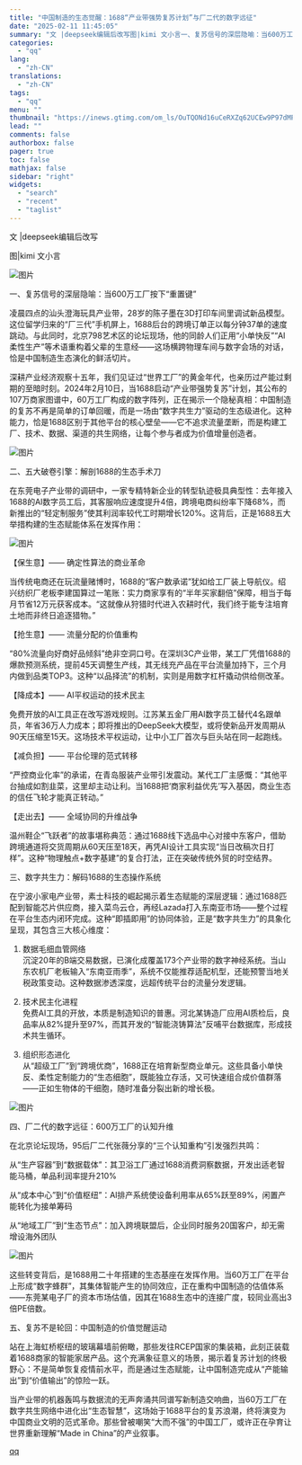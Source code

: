 ```yaml
---
title: "中国制造的生态觉醒：1688“产业带强势复苏计划”与厂二代的数字远征"
date: "2025-02-11 11:45:05"
summary: "文 |deepseek编辑后改写图|kimi 文小言一、复苏信号的深层隐喻：当600万工厂按下“重置..."
categories:
  - "qq"
lang:
  - "zh-CN"
translations:
  - "zh-CN"
tags:
  - "qq"
menu: ""
thumbnail: "https://inews.gtimg.com/om_ls/OuTQONd16uCeRXZq62UCEw9P97dMPhwdPxzmCStHInwjUAA_640360/0"
lead: ""
comments: false
authorbox: false
pager: true
toc: false
mathjax: false
sidebar: "right"
widgets:
  - "search"
  - "recent"
  - "taglist"
---
```


文 |deepseek编辑后改写

图|kimi 文小言

![图片](https://inews.gtimg.com/news_bt/ONopZN7ypT0yZh30Bmp8jQVAV0LuocIYdXIWqvfWhh-UUAA/1000)

一、复苏信号的深层隐喻：当600万工厂按下“重置键”

凌晨四点的汕头澄海玩具产业带，28岁的陈子墨在3D打印车间里调试新品模型。这位留学归来的“厂三代”手机屏上，1688后台的跨境订单正以每分钟37单的速度跳动。与此同时，北京798艺术区的论坛现场，他的同龄人们正用“小单快反”“AI柔性生产”等术语重构着父辈的生意经——这场横跨物理车间与数字会场的对话，恰是中国制造生态演化的鲜活切片。

深耕产业经济观察十五年，我们见证过“世界工厂”的黄金年代，也亲历过产能过剩期的至暗时刻。2024年2月10日，当1688启动“产业带强势复苏”计划，其公布的107万商家图谱中，60万工厂构成的数字阵列，正在揭示一个隐秘真相：中国制造的复苏不再是简单的订单回暖，而是一场由“数字共生力”驱动的生态级进化。这种能力，恰是1688区别于其他平台的核心壁垒——它不追求流量垄断，而是构建工厂、技术、数据、渠道的共生网络，让每个参与者成为价值增量创造者。

![图片](https://inews.gtimg.com/news_bt/O3qAQg2IOIDJERwWLaqo7qyd5Vl8npwYc-kvcKzCKmUqoAA/1000)

二、五大破卷引擎：解剖1688的生态手术刀

在东莞电子产业带的调研中，一家专精特新企业的转型轨迹极具典型性：去年接入1688的AI数字员工后，其客服响应速度提升4倍，跨境电商纠纷率下降68%，而新推出的“轻定制服务”使其利润率较代工时期增长120%。这背后，正是1688五大举措构建的生态赋能体系在发挥作用：

![图片](https://inews.gtimg.com/news_bt/OTprBRNLL46LiGVKb_rjGKb5gDE_-UEbnSWdVBQZ_ebhcAA/641)

【保生意】—— 确定性算法的商业革命

当传统电商还在玩流量赌博时，1688的“客户数承诺”犹如给工厂装上导航仪。绍兴纺织厂老板李建国算过一笔账：实力商家享有的“半年买家翻倍”保障，相当于每月节省12万元获客成本。“这就像从狩猎时代进入农耕时代，我们终于能专注培育土地而非终日追逐猎物。”

【抢生意】—— 流量分配的价值重构

“80%流量向好商好品倾斜”绝非空洞口号。在深圳3C产业带，某工厂凭借1688的爆款预测系统，提前45天调整生产线，其无线充产品在平台流量加持下，三个月内做到品类TOP3。这种“以品择流”的机制，实则是用数字杠杆撬动供给侧改革。

【降成本】—— AI平权运动的技术民主

免费开放的AI工具正在改写游戏规则。江苏某五金厂用AI数字员工替代4名跟单员，年省36万人力成本；即将推出的DeepSeek大模型，或将使新品开发周期从90天压缩至15天。这场技术平权运动，让中小工厂首次与巨头站在同一起跑线。

【减负担】—— 平台伦理的范式转移

“严控商业化率”的承诺，在青岛服装产业带引发震动。某代工厂主感慨：“其他平台抽成如割韭菜，这里却主动让利。当1688把‘商家利益优先’写入基因，商业生态的信任飞轮才能真正转动。”

【走出去】—— 全域协同的升维战争

温州鞋企“飞跃者”的故事堪称典范：通过1688线下选品中心对接中东客户，借助跨境通道将交货周期从60天压至18天，再凭AI设计工具实现“当日改稿次日打样”。这种“物理触点+数字基建”的复合打法，正在突破传统外贸的时空结界。

三、数字共生力：解码1688的生态操作系统

在宁波小家电产业带，素士科技的崛起揭示着生态赋能的深层逻辑：通过1688匹配到智能芯片供应商，接入菜鸟云仓，再经Lazada打入东南亚市场——整个过程在平台生态内闭环完成。这种“即插即用”的协同体验，正是“数字共生力”的具象化呈现，其包含三大核心维度：

1. 数据毛细血管网络  
沉淀20年的B端交易数据，已演化成覆盖173个产业带的数字神经系统。当山东农机厂老板输入“东南亚雨季”，系统不仅能推荐适配机型，还能预警当地关税政策变动。这种数据渗透深度，远超传统平台的流量分发逻辑。

2. 技术民主化进程  
免费AI工具的开放，本质是制造知识的普惠。河北某铸造厂应用AI质检后，良品率从82%提升至97%，而其开发的“智能浇铸算法”反哺平台数据库，形成技术共生循环。

3. 组织形态进化  
从“超级工厂”到“跨境优商”，1688正在培育新型商业单元。这些具备小单快反、柔性定制能力的“生态细胞”，既能独立存活，又可快速组合成价值群落——正如生物体的干细胞，随时准备分裂出新的增长极。

![图片](https://inews.gtimg.com/news_bt/OvXmG3_jayVf6y1g8xSXBSHIAhWhC6rXGUiDyhDjYmMboAA/641)

四、厂二代的数字远征：600万工厂的认知升维

在北京论坛现场，95后厂二代张薇分享的“三个认知重构”引发强烈共鸣：

从“生产容器”到“数据载体”：其卫浴工厂通过1688消费洞察数据，开发出适老智能马桶，单品利润率提升210%

从“成本中心”到“价值枢纽”：AI排产系统使设备利用率从65%跃至89%，闲置产能转化为接单筹码

从“地域工厂”到“生态节点”：加入跨境联盟后，企业同时服务20国客户，却无需增设海外团队

![图片](https://inews.gtimg.com/news_bt/OrNqtk6Bujjv4Gb1BqFJmjB4DwMGETj6rXg5-8CGCkyRUAA/1000)

这些转变背后，是1688用二十年搭建的生态基座在发挥作用。当60万工厂在平台上形成“数字蜂群”，其集体智能产生的协同效应，正在重构中国制造的估值体系——东莞某电子厂的资本市场估值，因其在1688生态中的连接广度，较同业高出3倍PE倍数。

五、复苏不是轮回：中国制造的价值觉醒运动

站在上海虹桥枢纽的玻璃幕墙前俯瞰，那些发往RCEP国家的集装箱，此刻正装载着1688商家的智能家居产品。这个充满象征意义的场景，揭示着复苏计划的终极野心：不是简单恢复疫情前水平，而是通过生态赋能，让中国制造完成从“产能输出”到“价值输出”的惊险一跃。

当产业带的机器轰鸣与数据流的无声奔涌共同谱写新制造交响曲，当60万工厂在数字共生网络中进化出“生态智慧”，这场始于1688平台的复苏浪潮，终将演变为中国商业文明的范式革命。那些曾被嘲笑“大而不强”的中国工厂，或许正在孕育让世界重新理解“Made in China”的产业叙事。

[qq](https://new.qq.com/rain/a/20250211A03M2200)
